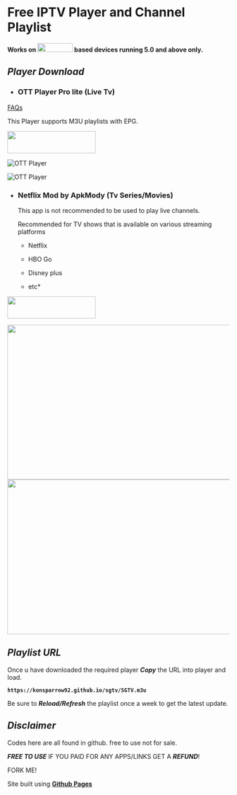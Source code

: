 # Free IPTV Player and Channel Playlist

**Works on <img src="https://www.pngplay.com/wp-content/uploads/2/Android-Logo-Transparent-PNG.png" width="80" height="20"> based devices running 5.0 and above only.**


## *Player Download*
  - ### OTT Player Pro lite (Live Tv)
  [FAQs](https://ottnav.github.io/faq.html)
    
This Player supports M3U playlists with EPG.
   
[<img src="https://www.mtctutorials.com/wp-content/uploads/2019/04/Download-button-png-GREEN-color-by-mtc-tutorials-2048x574.png" width="200" height="50">](https://drive.google.com/uc?export=download&id=1NlYaoay6-gK5TxJGerGJNFhN9dxhwpk0)

![OTT Player](https://play-lh.googleusercontent.com/06G8NX5ToJcqS6YPv1GR-V4yfwYasXgaxWkZ6k3kASK-GYHsZ7gnEbiFKK460e33Yukp=w720-h310-rw)

![OTT Player](https://play-lh.googleusercontent.com/pwJ9CyW2JB81t8_cACHW24Ez3kT0PmdcwE4soz3G4vgGaTpUuuVIvpMgua7P4vNFPg=w720-h310-rw)


  - ### Netflix Mod by ApkMody (Tv Series/Movies)
    This app is not recommended to be used to play live channels.
    
    Recommended for TV shows that is available on various streaming platforms 
    
      - Netflix 
    
      - HBO Go 
    
      - Disney plus 
    
      - etc*

[<img src="https://www.mtctutorials.com/wp-content/uploads/2019/04/Download-button-png-GREEN-color-by-mtc-tutorials-2048x574.png" width="200" height="50">](https://drive.google.com/uc?export=download&id=1Nw0Kc5ywlzKUwlGL690ylVBy7gWuSNN-)

<img src="https://theleaker.com/wp-content/uploads/2019/05/netflix_logo.0.jpg" width="600" height="350">

<img src="https://apkmodo.net/wp-content/uploads/2019/12/netflix-7-54-0-pro-4k-unlocked-0MovkIpp.jpg" width="600" height="350">


## ***Playlist URL***

Once u have downloaded the required player ***Copy*** the URL into player and load.

**`https://konsparrow92.github.io/sgtv/SGTV.m3u`**

Be sure to ***Reload/Refresh*** the playlist once a week to get the latest update.


## ***Disclaimer***

Codes here are all found in github. free to use not for sale.

***FREE TO USE*** IF YOU PAID FOR ANY APPS/LINKS GET A ***REFUND***!

FORK ME!

Site built using [**Github Pages**](https://github.com)
